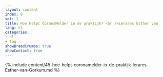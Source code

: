 ```yaml
---
layout: content
index: 8
set: 1
title: Hoe helpt CoronaMelder in de praktijk? <br />Lerares Esther van Gorkum
lang: nl
categories:
- nl
- faq
showBreadCrumbs: true
showContact: true
---
```

{% include content/45-hoe-helpt-coronamelder-in-de-praktijk-lerares-Esther-van-Gorkum.md %}
